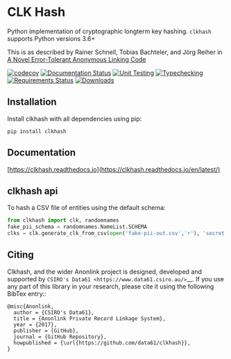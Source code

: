 # CLK Hash

Python implementation of cryptographic longterm key hashing. `clkhash` supports Python versions 3.6+

This is as described by Rainer Schnell, Tobias Bachteler, and Jörg Reiher in
[A Novel Error-Tolerant Anonymous Linking Code](https://papers.ssrn.com/sol3/papers.cfm?abstract_id=3549247)

[![codecov](https://codecov.io/gh/data61/clkhash/branch/master/graph/badge.svg)](https://codecov.io/gh/data61/clkhash)
[![Documentation Status](https://readthedocs.org/projects/clkhash/badge/?version=latest)](http://clkhash.readthedocs.io/en/latest/?badge=latest)
[![Unit Testing](https://github.com/data61/clkhash/actions/workflows/unittests.yml/badge.svg)](https://github.com/data61/clkhash/actions/workflows/unittests.yml)
[![Typechecking](https://github.com/data61/clkhash/actions/workflows/typechecking.yml/badge.svg)](https://github.com/data61/clkhash/actions/workflows/typechecking.yml)
[![Requirements Status](https://requires.io/github/data61/clkhash/requirements.svg?branch=master)](https://requires.io/github/data61/clkhash/requirements/?branch=master)
[![Downloads](https://pepy.tech/badge/clkhash)](https://pepy.tech/project/clkhash)

## Installation

Install clkhash with all dependencies using pip:

    pip install clkhash


## Documentation

[https://clkhash.readthedocs.io](https://clkhash.readthedocs.io/en/latest/)


## clkhash api

To hash a CSV file of entities using the default schema:

```python
from clkhash import clk, randomnames
fake_pii_schema = randomnames.NameList.SCHEMA
clks = clk.generate_clk_from_csv(open('fake-pii-out.csv','r'), 'secret', fake_pii_schema)
```

## Citing

Clkhash, and the wider Anonlink project is designed, developed and supported by 
`CSIRO's Data61 <https://www.data61.csiro.au/>`__. If you use any part of this library in your research, please 
cite it using the following BibTex entry::

    @misc{Anonlink,
      author = {CSIRO's Data61},
      title = {Anonlink Private Record Linkage System},
      year = {2017},
      publisher = {GitHub},
      journal = {GitHub Repository},
      howpublished = {\url{https://github.com/data61/clkhash}},
    }
